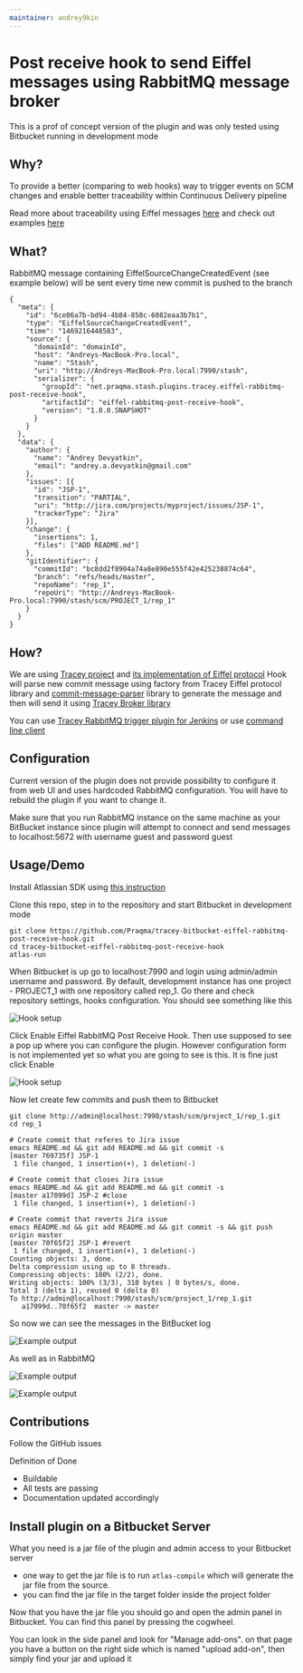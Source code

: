```yaml
---
maintainer: andrey9kin
---
```

# Post receive hook to send Eiffel messages using RabbitMQ message broker

This is a prof of concept version of the plugin and was only tested using Bitbucket running in development mode

## Why?
To provide a better (comparing to web hooks) way to trigger events on SCM changes and enable better traceability within
Continuous Delivery pipeline

Read more about traceability using Eiffel messages [here](https://github.com/Ericsson/eiffel) and check out examples
[here](https://github.com/Ericsson/eiffel/blob/master/usage-examples/delivery-interface.md)

## What?
RabbitMQ message containing EiffelSourceChangeCreatedEvent (see example below) will be sent every time new
commit is pushed to the branch

```
{
  "meta": {
    "id": "6ce06a7b-bd94-4b84-858c-6082eaa3b7b1",
    "type": "EiffelSourceChangeCreatedEvent",
    "time": "1469216448583",
    "source": {
      "domainId": "domainId",
      "host": "Andreys-MacBook-Pro.local",
      "name": "Stash",
      "uri": "http://Andreys-MacBook-Pro.local:7990/stash",
      "serializer": {
        "groupId": "net.praqma.stash.plugins.tracey.eiffel-rabbitmq-post-receive-hook",
        "artifactId": "eiffel-rabbitmq-post-receive-hook",
        "version": "1.0.0.SNAPSHOT"
      }
    }
  },
  "data": {
    "author": {
      "name": "Andrey Devyatkin",
      "email": "andrey.a.devyatkin@gmail.com"
    },
    "issues": [{
      "id": "JSP-1",
      "transition": "PARTIAL",
      "uri": "http://jira.com/projects/myproject/issues/JSP-1",
      "trackerType": "Jira"
    }],
    "change": {
      "insertions": 1,
      "files": ["ADD README.md"]
    },
    "gitIdentifier": {
      "commitId": "bc8dd2f8904a74a8e890e555f42e425238874c64",
      "branch": "refs/heads/master",
      "repoName": "rep_1",
      "repoUri": "http://Andreys-MacBook-Pro.local:7990/stash/scm/PROJECT_1/rep_1"
    }
  }
}
```

## How?
We are using [Tracey project](https://github.com/praqma/tracey) and [its implementation of Eiffel protocol](https://github.com/Praqma/tracey-protocol-eiffel)
Hook will parse new commit message using factory from Tracey Eiffel protocol library and [commit-message-parser](https://github.com/Praqma/commit-message-parser) library
to generate the message and then will send it using [Tracey Broker library](https://github.com/praqma/tracey-broker)

You can use [Tracey RabbitMQ trigger plugin for Jenkins](https://github.com/Praqma/tracey-jenkins-trigger-plugin) or use
[command line client](https://github.com/Praqma/tracey-cli-rabbitmq)

## Configuration
Current version of the plugin does not provide possibility to configure it from web UI and uses hardcoded RabbitMQ
configuration. You will have to rebuild the plugin if you want to change it.

Make sure that you run RabbitMQ instance on the same machine as your BitBucket instance since plugin will attempt to
connect and send messages to localhost:5672 with username guest and password guest

## Usage/Demo
Install Atlassian SDK using [this instruction](https://developer.atlassian.com/docs/getting-started/set-up-the-atlassian-plugin-sdk-and-build-a-project)

Clone this repo, step in to the repository and start Bitbucket in development mode

```
git clone https://github.com/Praqma/tracey-bitbucket-eiffel-rabbitmq-post-receive-hook.git
cd tracey-bitbucket-eiffel-rabbitmq-post-receive-hook
atlas-run
```

When Bitbucket is up go to localhost:7990 and login using admin/admin username and password.
By default, development instance has one project - PROJECT_1 with one repository called rep_1.
Go there and check repository settings, hooks configuration. You should see something like this

![Hook setup](/images/hook_setup1.png)

Click Enable Eiffel RabbitMQ Post Receive Hook. Then use supposed to see a pop up where you can configure the plugin.
However configuration form is not implemented yet so what you are going to see is this. It is fine just click Enable

![Hook setup](/images/hook_setup2.png)

Now let create few commits and push them to Bitbucket

```
git clone http://admin@localhost:7990/stash/scm/project_1/rep_1.git
cd rep_1

# Create commit that referes to Jira issue
emacs README.md && git add README.md && git commit -s
[master 769735f] JSP-1
 1 file changed, 1 insertion(+), 1 deletion(-)

# Create commit that closes Jira issue
emacs README.md && git add README.md && git commit -s
[master a17099d] JSP-2 #close
 1 file changed, 1 insertion(+), 1 deletion(-)

# Create commit that reverts Jira issue
emacs README.md && git add README.md && git commit -s && git push origin master
[master 70f65f2] JSP-1 #revert
 1 file changed, 1 insertion(+), 1 deletion(-)
Counting objects: 3, done.
Delta compression using up to 8 threads.
Compressing objects: 100% (2/2), done.
Writing objects: 100% (3/3), 310 bytes | 0 bytes/s, done.
Total 3 (delta 1), reused 0 (delta 0)
To http://admin@localhost:7990/stash/scm/project_1/rep_1.git
   a17099d..70f65f2  master -> master
```

So now we can see the messages in the BitBucket log

![Example output](/images/example_output1.png)

As well as in RabbitMQ

![Example output](/images/example_output2.png)

![Example output](/images/example_output3.png)

## Contributions

Follow the GitHub issues

Definition of Done
- Buildable
- All tests are passing
- Documentation updated accordingly

## Install plugin on a Bitbucket Server

What you need is a jar file of the plugin and admin access to your Bitbucket server
  - one way to get the jar file is to run `atlas-compile` which will generate the jar file from the source.
  - you can find the jar file in the target folder inside the project folder

Now that you have the jar file you should go and open the admin panel in Bitbucket.
You can find this panel by pressing the cogwheel.

You can look in the side panel and look for "Manage add-ons".
on that page you have a button on the right side which is named "upload add-on", then simply find your jar and upload it
